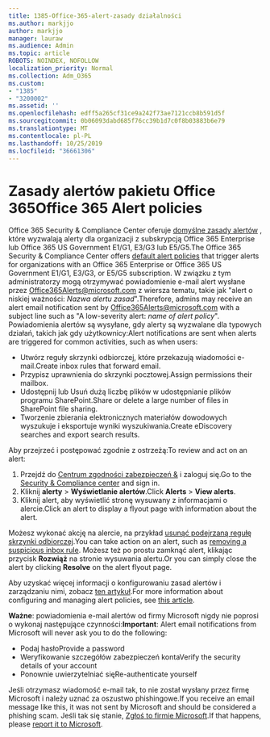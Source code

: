 ```yaml
---
title: 1385-Office-365-alert-zasady działalności
ms.author: markjjo
author: markjjo
manager: lauraw
ms.audience: Admin
ms.topic: article
ROBOTS: NOINDEX, NOFOLLOW
localization_priority: Normal
ms.collection: Adm_O365
ms.custom:
- "1385"
- "3200002"
ms.assetid: ''
ms.openlocfilehash: edff5a265cf31ce9a242f73ae7121ccb8b591d5f
ms.sourcegitcommit: 0b06093dabd685f76cc39b1d7c0f8b03883b6e79
ms.translationtype: MT
ms.contentlocale: pl-PL
ms.lasthandoff: 10/25/2019
ms.locfileid: "36661306"
---
```

# <a name="office-365-alert-policies"></a><span data-ttu-id="2e001-102">Zasady alertów pakietu Office 365</span><span class="sxs-lookup"><span data-stu-id="2e001-102">Office 365 Alert policies</span></span>

<span data-ttu-id="2e001-103">Office 365 Security & Compliance Center oferuje [domyślne zasady alertów](https://docs.microsoft.com/office365/securitycompliance/alert-policies#default-alert-policies) , które wyzwalają alerty dla organizacji z subskrypcją Office 365 Enterprise lub Office 365 US Government E1/G1, E3/G3 lub E5/G5.</span><span class="sxs-lookup"><span data-stu-id="2e001-103">The Office 365 Security & Compliance Center offers [default alert policies](https://docs.microsoft.com/office365/securitycompliance/alert-policies#default-alert-policies) that trigger alerts for organizations with an Office 365 Enterprise or Office 365 US Government E1/G1, E3/G3, or E5/G5 subscription.</span></span> <span data-ttu-id="2e001-104">W związku z tym administratorzy mogą otrzymywać powiadomienie e-mail alert wysłane przez Office365Alerts@microsoft.com z wiersza tematu, takie jak "alert o niskiej ważności: *Nazwa alertu zasad*".</span><span class="sxs-lookup"><span data-stu-id="2e001-104">Therefore, admins may receive an alert email notification sent by Office365Alerts@microsoft.com with a subject line such as "A low-severity alert: *name of alert policy*".</span></span> <span data-ttu-id="2e001-105">Powiadomienia alertów są wysyłane, gdy alerty są wyzwalane dla typowych działań, takich jak gdy użytkownicy:</span><span class="sxs-lookup"><span data-stu-id="2e001-105">Alert notifications are sent when alerts are triggered for common activities, such as when users:</span></span>

- <span data-ttu-id="2e001-106">Utwórz reguły skrzynki odbiorczej, które przekazują wiadomości e-mail.</span><span class="sxs-lookup"><span data-stu-id="2e001-106">Create inbox rules that forward email.</span></span>
- <span data-ttu-id="2e001-107">Przypisz uprawnienia do skrzynki pocztowej.</span><span class="sxs-lookup"><span data-stu-id="2e001-107">Assign permissions their mailbox.</span></span>
- <span data-ttu-id="2e001-108">Udostępnij lub Usuń dużą liczbę plików w udostępnianie plików programu SharePoint.</span><span class="sxs-lookup"><span data-stu-id="2e001-108">Share or delete a large number of files in SharePoint file sharing.</span></span>
- <span data-ttu-id="2e001-109">Tworzenie zbierania elektronicznych materiałów dowodowych wyszukuje i eksportuje wyniki wyszukiwania.</span><span class="sxs-lookup"><span data-stu-id="2e001-109">Create eDiscovery searches and export search results.</span></span>

<span data-ttu-id="2e001-110">Aby przejrzeć i postępować zgodnie z ostrzeżą:</span><span class="sxs-lookup"><span data-stu-id="2e001-110">To review and act on an alert:</span></span>

1. <span data-ttu-id="2e001-111">Przejdź do [Centrum zgodności zabezpieczeń &](https://protection.office.com) i zaloguj się.</span><span class="sxs-lookup"><span data-stu-id="2e001-111">Go to the [Security & Compliance center](https://protection.office.com) and sign in.</span></span>
2. <span data-ttu-id="2e001-112">Kliknij **alerty** > **Wyświetlanie alertów**.</span><span class="sxs-lookup"><span data-stu-id="2e001-112">Click **Alerts** > **View alerts**.</span></span>
3. <span data-ttu-id="2e001-113">Kliknij alert, aby wyświetlić stronę wysuwany z informacjami o alercie.</span><span class="sxs-lookup"><span data-stu-id="2e001-113">Click an alert to display a flyout page with information about the alert.</span></span>

<span data-ttu-id="2e001-114">Możesz wykonać akcję na alercie, na przykład [usunąć podejrzaną regułę skrzynki odbiorczej](https://docs.microsoft.com/office365/securitycompliance/responding-to-a-compromised-email-account).</span><span class="sxs-lookup"><span data-stu-id="2e001-114">You can take action on an alert, such as [removing a suspicious inbox rule](https://docs.microsoft.com/office365/securitycompliance/responding-to-a-compromised-email-account).</span></span> <span data-ttu-id="2e001-115">Możesz też po prostu zamknąć alert, klikając przycisk **Rozwiąż** na stronie wysuwania alertu.</span><span class="sxs-lookup"><span data-stu-id="2e001-115">Or you can simply close the alert by clicking **Resolve** on the alert flyout page.</span></span>

<span data-ttu-id="2e001-116">Aby uzyskać więcej informacji o konfigurowaniu zasad alertów i zarządzaniu nimi, zobacz [ten artykuł](https://docs.microsoft.com/office365/securitycompliance/alert-policies).</span><span class="sxs-lookup"><span data-stu-id="2e001-116">For more information about configuring and managing alert policies, see  [this article](https://docs.microsoft.com/office365/securitycompliance/alert-policies).</span></span>

<span data-ttu-id="2e001-117">**Ważne**: powiadomienia e-mail alertów od firmy Microsoft nigdy nie poprosi o wykonaj następujące czynności:</span><span class="sxs-lookup"><span data-stu-id="2e001-117">**Important**: Alert email notifications from Microsoft will never ask you to do the following:</span></span>

- <span data-ttu-id="2e001-118">Podaj hasło</span><span class="sxs-lookup"><span data-stu-id="2e001-118">Provide a password</span></span>
- <span data-ttu-id="2e001-119">Weryfikowanie szczegółów zabezpieczeń konta</span><span class="sxs-lookup"><span data-stu-id="2e001-119">Verify the security details of your account</span></span>
- <span data-ttu-id="2e001-120">Ponownie uwierzytelniać się</span><span class="sxs-lookup"><span data-stu-id="2e001-120">Re-authenticate yourself</span></span>

<span data-ttu-id="2e001-121">Jeśli otrzymasz wiadomość e-mail tak, to nie został wysłany przez firmę Microsoft i należy uznać za oszustwo phishingowe.</span><span class="sxs-lookup"><span data-stu-id="2e001-121">If you receive an email message like this, it was not sent by Microsoft and should be considered a phishing scam.</span></span> <span data-ttu-id="2e001-122">Jeśli tak się stanie, [Zgłoś to firmie Microsoft](https://docs.microsoft.com/office365/SecurityCompliance/report-junk-email-and-phishing-scams-in-outlook-on-the-web-eop).</span><span class="sxs-lookup"><span data-stu-id="2e001-122">If that happens, please [report it to Microsoft](https://docs.microsoft.com/office365/SecurityCompliance/report-junk-email-and-phishing-scams-in-outlook-on-the-web-eop).</span></span>